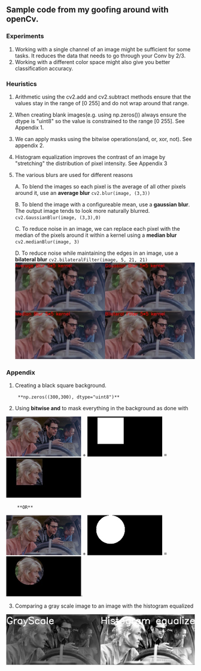 ## Sample code from my goofing around with openCv.

### Experiments
1. Working with a single channel of an image might be sufficient for some tasks. It reduces the data that needs to go through your Conv by 2/3. 
2. Working with a different color space might also give you better classification accuracy.

### Heuristics
1. Arithmetic using the cv2.add and cv2.subtract methods ensure that the values stay in the range of [0 255] and do not wrap around that range.
2. When creating blank images(e.g. using np.zeros()) always ensure the dtype is "uint8" so the value is constrained to the range [0 255]. See Appendix 1.
3. We can apply masks using the bitwise operations(and, or, xor, not). See appendix 2.
4. Histogram equalization improves the contrast of an image by "stretching" the distribution of pixel intensity. See Appendix 3
5. The various blurs are used for different reasons

   A. To blend the images so each pixel is the average of all other pixels around it, use an **average blur**
            `cv2.blur(image, (3,3))`

   B. To blend the image with a configureable mean, use a **gaussian blur**. The output image tends to look more naturally blurred.
            `cv2.GaussianBlur(image, (3,3),0)`

   C. To reduce noise in an image, we can replace each pixel with the median of the pixels around it within a kernel using a **median blur**
            `cv2.medianBlur(image, 3)`

   D. To reduce noise while maintaining the edges in an image, use a **bilateral blur**
            `cv2.bilateralFilter(image, 5, 21, 21)`
   <img src="images/BlurComparison.jpg">

### Appendix
1. Creating a black square background.

        **np.zeros((300,300), dtype="uint8")**

2. Using **bitwise and** to mask everything in the background as done with 

<img src="images/jpShrunk.png"> + <img src="images/RectangleMaskForJessicaFace.jpg"> = <img src="images/JessicaFaceRectangleMasked.jpg">   

        **OR**   

<img src="images/jpShrunk.png"> + <img src="images/CircleMaskForJessicaFace.jpg"> = <img src="images/JessicaFaceCircleMasked.jpg">.

3. Comparing a gray scale image to an image with the histogram equalized
        
<img src="images/StackedImageShrunk.jpg">